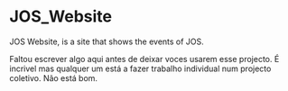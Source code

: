 # JOS_Website
JOS Website, is a site that shows the events of JOS.

Faltou escrever algo aqui antes de deixar voces usarem esse projecto. É incrivel mas qualquer um está a fazer trabalho individual num projecto coletivo.
Não está bom.
